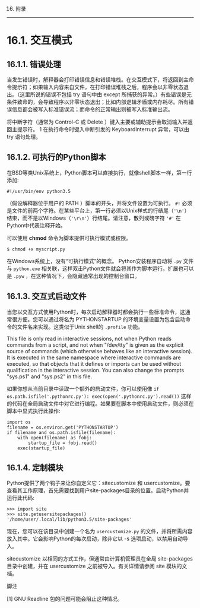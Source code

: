 16. 附录
************


16.1. 交互模式
======================


16.1.1. 错误处理
----------------------

当发生错误时，解释器会打印错误信息和错误堆栈。在交互模式下，将返回到主命令提示符；如果输入内容来自文件，在打印错误堆栈之后，程序会以非零状态退出。（这里所说的错误不包括 try 语句中由 except 所捕获的异常。）有些错误是无条件致命的，会导致程序以非零状态退出；比如内部逻辑矛盾或内存耗尽。所有错误信息都会被写入标准错误流；而命令的正常输出则被写入标准输出流。

将中断字符（通常为 Control-C 或 Delete ）键入主要或辅助提示会取消输入并返回主提示符。 1 在执行命令时键入中断引发的 KeyboardInterrupt 异常，可以由 try 语句处理。

16.1.2. 可执行的Python脚本
---------------------------------

在BSD等类Unix系统上，Python脚本可以直接执行，就像shell脚本一样，第一行添加:

    #!/usr/bin/env python3.5

（假设解释器位于用户的 PATH ）脚本的开头，并将文件设置为可执行。 `#!` 必须是文件的前两个字符。在某些平台上，第一行必须以Unix样式的行结尾（`'\n'`）结束，而不是以Windows（`'\r\n'`）行结尾。请注意，散列或磅字符 `'#'` 在Python中代表注释开始。

可以使用 **chmod** 命令为脚本提供可执行模式或权限。

    $ chmod +x myscript.py

在Windows系统上，没有“可执行模式”的概念。 Python安装程序自动将 `.py` 文件与 `python.exe` 相关联，这样双击Python文件就会将其作为脚本运行。扩展也可以是 `.pyw` ，在这种情况下，会隐藏通常出现的控制台窗口。

16.1.3. 交互式启动文件
------------------------------------

当您以交互方式使用Python时，每次启动解释器时都会执行一些标准命令，这通常很方便。您可以通过将名为 PYTHONSTARTUP 的环境变量设置为包含启动命令的文件名来实现。这类似于Unix shell的 `.profile` 功能。

This file is only read in interactive sessions, not when Python reads commands from a script, and not when "/dev/tty" is given as the explicit source of commands (which otherwise behaves like an interactive session).  It is executed in the same namespace where interactive commands are executed, so that objects that it defines or imports can be used without qualification in the interactive session. You can also change the prompts "sys.ps1" and "sys.ps2" in this file.

如果你想从当前目录中读取一个额外的启动文件，你可以使用像 `if os.path.isfile('.pythonrc.py'): exec(open('.pythonrc.py').read())` 这样的代码在全局启动文件中对它进行编程。如果要在脚本中使用启动文件，则必须在脚本中显式执行此操作:

    import os
    filename = os.environ.get('PYTHONSTARTUP')
    if filename and os.path.isfile(filename):
        with open(filename) as fobj:
            startup_file = fobj.read()
        exec(startup_file)


16.1.4. 定制模块
---------------------------------

Python提供了两个钩子来让你自定义它：sitecustomize 和 usercustomize。要查看其工作原理，首先需要找到用户site-packages目录的位置。启动Python并运行此代码:

    >>> import site
    >>> site.getusersitepackages()
    '/home/user/.local/lib/python3.5/site-packages'

现在，您可以在该目录中创建一个名为 `usercustomize.py` 的文件，并将所需内容放入其中。它会影响Python的每次启动，除非它以 -s 选项启动，以禁用自动导入。

sitecustomize 以相同的方式工作，但通常由计算机管理员在全局 site-packages 目录中创建，并在 usercustomize 之前被导入。有关详情请参阅 site 模块的文档。

脚注

[1] GNU Readline 包的问题可能会阻止这种情况。

